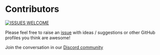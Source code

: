 # Contributors

[![ISSUES WELCOME](https://img.shields.io/badge/issues-welcome-orange.svg?style=flat-square)](https://github.com/EddieHubCommunity/awesome-github-profiles/issues)

Please feel free to raise an [issue](https://github.com/EddieJaoudeCommunity/awesome-github-profiles/issues) with ideas / suggestions or other GitHub profiles you think are awesome!

Join the conversation in our [Discord community](http://discord.eddiehub.org)
